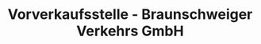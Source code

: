 ---
title: "Vorverkaufsstelle - Braunschweiger Verkehrs GmbH"
url: /braunschweig/vorverkaufsstelle-braunschweiger-verkehrs-gmbh/
shop: Tickets
---